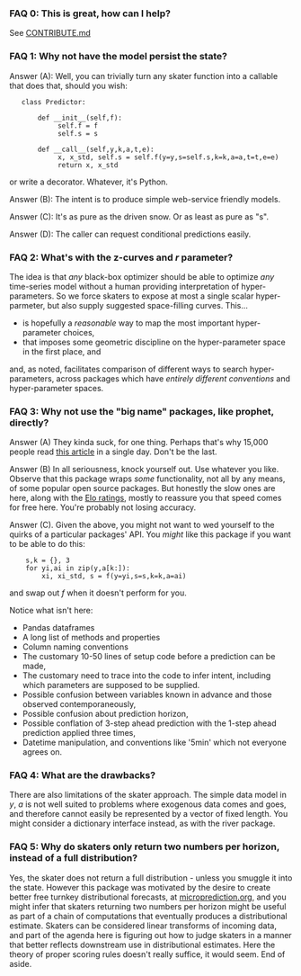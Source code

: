 

### FAQ 0: This is great, how can I help?
    
See  [CONTRIBUTE.md](https://github.com/microprediction/timemachines/blob/main/CONTRIBUTE.md)
    
    
### FAQ 1: Why not have the model persist the state?

Answer (A): Well, you can trivially turn any skater function into a callable that does that, should you wish: 

       class Predictor:
   
           def __init__(self,f):
                self.f = f
                self.s = s

           def __call__(self,y,k,a,t,e):
                x, x_std, self.s = self.f(y=y,s=self.s,k=k,a=a,t=t,e=e)
                return x, x_std

or write a decorator. Whatever, it's Python. 

Answer (B): The intent is to produce simple web-service friendly models. 

Answer (C): It's as pure as the driven snow. Or as least as pure as "s". 

Answer (D): The caller can request conditional predictions easily. 

### FAQ 2: What's with the z-curves and *r* parameter?

The idea is that *any* black-box optimizer should be able to optimize *any* time-series model without a human providing interpretation of hyper-parameters. So we force skaters to expose at most a single scalar hyper-parmeter, but also supply suggested space-filling curves. This...

- is hopefully a *reasonable* way to map the most important hyper-parameter choices,
- that imposes some geometric discipline on the hyper-parameter space in the first place, and

and, as noted, facilitates comparison of different ways to search hyper-parameters, across packages which have *entirely different conventions* and hyper-parameter spaces. 

### FAQ 3: Why not use the "big name" packages, like prophet, directly?

Answer (A) They kinda suck, for one thing. Perhaps that's why 15,000 people read [this article](https://www.microprediction.com/blog/prophet) in a single day. Don't be the last.  

Answer (B) In all seriousness, knock yourself out. Use whatever you like. Observe that this package wraps *some* functionality, not all by any means, of some popular open source packages. But honestly the slow ones are here, along with the [Elo ratings](https://microprediction.github.io/timeseries-elo-ratings/html_leaderboards/univariate-k_003.html), mostly to reassure you that speed comes for free here. You're probably not losing accuracy. 

Answer (C). Given the above, you might not want to wed yourself to the quirks of a particular packages' API. You *might* like this package if you want to be able to do this:

        s,k = {}, 3
        for yi,ai in zip(y,a[k:]): 
            xi, xi_std, s = f(y=yi,s=s,k=k,a=ai)

and swap out *f* when it doesn't perform for you. 

Notice what isn't here: 
 - Pandas dataframes
 - A long list of methods and properties 
 - Column naming conventions 
 - The customary 10-50 lines of setup code before a prediction can be made,
 - The customary need to trace into the code to infer intent, including which parameters are supposed to be supplied. 
 - Possible confusion between variables known in advance and those observed contemporaneously,
 - Possible confusion about prediction horizon,
 - Possible conflation of 3-step ahead prediction with the 1-step ahead prediction applied three times, 
 - Datetime manipulation, and conventions like '5min' which not everyone agrees on. 

### FAQ 4: What are the drawbacks? 

There are also limitations of the skater approach. The simple data model in *y*, *a* is not well suited to problems where exogenous data comes and goes, and therefore cannot easily be represented by a vector of fixed length. You might consider a dictionary interface instead, as with
the river package. 

### FAQ 5: Why do skaters only return two numbers per horizon, instead of a full distribution? 

Yes, the skater does not return a full distribution - unless you smuggle it into the state. 
However this package was motivated by the desire to create better free turnkey distributional forecasts, at [microprediction.org](https://www.microprediction.org), and you might infer that skaters returning two numbers per horizon might be useful 
as part of a chain of computations that eventually produces a distributional estimate. Skaters can be considered linear transforms
of incoming data, and part of the agenda here is figuring out how to judge skaters
in a manner that better reflects downstream use in distributional estimates. Here the theory of proper scoring rules doesn't really suffice, it would seem. End of aside.  
 
